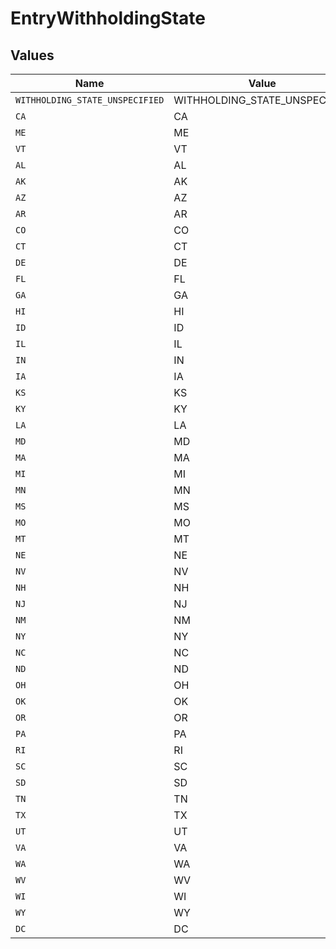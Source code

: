 # EntryWithholdingState


## Values

| Name                            | Value                           |
| ------------------------------- | ------------------------------- |
| `WITHHOLDING_STATE_UNSPECIFIED` | WITHHOLDING_STATE_UNSPECIFIED   |
| `CA`                            | CA                              |
| `ME`                            | ME                              |
| `VT`                            | VT                              |
| `AL`                            | AL                              |
| `AK`                            | AK                              |
| `AZ`                            | AZ                              |
| `AR`                            | AR                              |
| `CO`                            | CO                              |
| `CT`                            | CT                              |
| `DE`                            | DE                              |
| `FL`                            | FL                              |
| `GA`                            | GA                              |
| `HI`                            | HI                              |
| `ID`                            | ID                              |
| `IL`                            | IL                              |
| `IN`                            | IN                              |
| `IA`                            | IA                              |
| `KS`                            | KS                              |
| `KY`                            | KY                              |
| `LA`                            | LA                              |
| `MD`                            | MD                              |
| `MA`                            | MA                              |
| `MI`                            | MI                              |
| `MN`                            | MN                              |
| `MS`                            | MS                              |
| `MO`                            | MO                              |
| `MT`                            | MT                              |
| `NE`                            | NE                              |
| `NV`                            | NV                              |
| `NH`                            | NH                              |
| `NJ`                            | NJ                              |
| `NM`                            | NM                              |
| `NY`                            | NY                              |
| `NC`                            | NC                              |
| `ND`                            | ND                              |
| `OH`                            | OH                              |
| `OK`                            | OK                              |
| `OR`                            | OR                              |
| `PA`                            | PA                              |
| `RI`                            | RI                              |
| `SC`                            | SC                              |
| `SD`                            | SD                              |
| `TN`                            | TN                              |
| `TX`                            | TX                              |
| `UT`                            | UT                              |
| `VA`                            | VA                              |
| `WA`                            | WA                              |
| `WV`                            | WV                              |
| `WI`                            | WI                              |
| `WY`                            | WY                              |
| `DC`                            | DC                              |